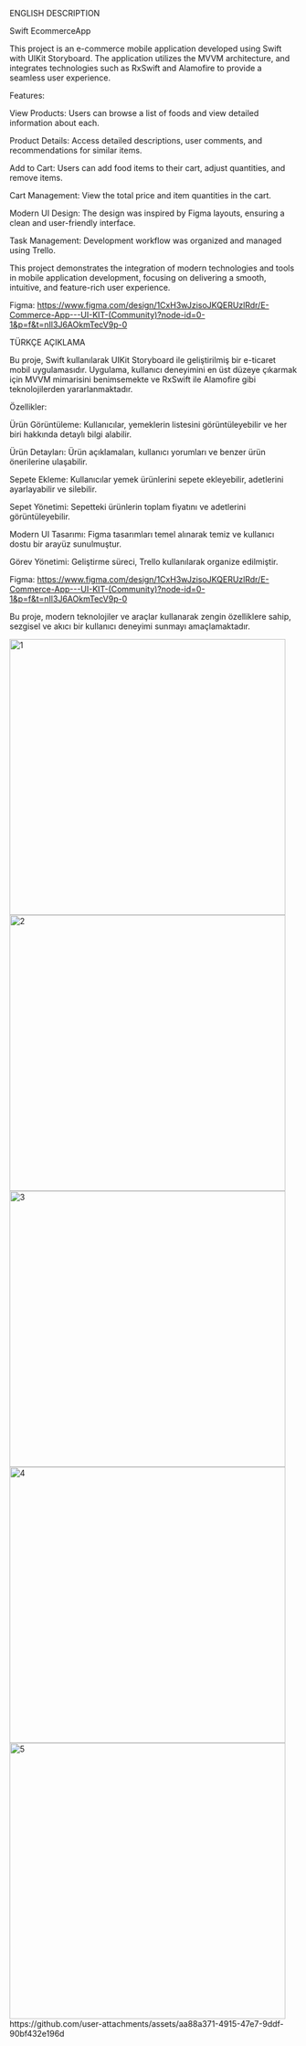ENGLISH DESCRIPTION

Swift EcommerceApp

This project is an e-commerce mobile application developed using Swift with UIKit Storyboard. The application utilizes the MVVM architecture, and integrates technologies such as RxSwift and Alamofire to provide a seamless user experience.

Features:

View Products: Users can browse a list of foods and view detailed information about each.


Product Details: Access detailed descriptions, user comments, and recommendations for similar items.


Add to Cart: Users can add food items to their cart, adjust quantities, and remove items.


Cart Management: View the total price and item quantities in the cart.


Modern UI Design: The design was inspired by Figma layouts, ensuring a clean and user-friendly interface.


Task Management: Development workflow was organized and managed using Trello.


This project demonstrates the integration of modern technologies and tools in mobile application development, focusing on delivering a smooth, intuitive, and feature-rich user experience.

Figma: https://www.figma.com/design/1CxH3wJzisoJKQERUzlRdr/E-Commerce-App---UI-KIT-(Community)?node-id=0-1&p=f&t=nIl3J6AOkmTecV9p-0










TÜRKÇE AÇIKLAMA

Bu proje, Swift kullanılarak UIKit Storyboard ile geliştirilmiş bir e-ticaret mobil uygulamasıdır. Uygulama, kullanıcı deneyimini en üst düzeye çıkarmak için MVVM mimarisini benimsemekte ve RxSwift ile Alamofire gibi teknolojilerden yararlanmaktadır.

Özellikler:

Ürün Görüntüleme: Kullanıcılar, yemeklerin listesini görüntüleyebilir ve her biri hakkında detaylı bilgi alabilir.


Ürün Detayları: Ürün açıklamaları, kullanıcı yorumları ve benzer ürün önerilerine ulaşabilir.


Sepete Ekleme: Kullanıcılar yemek ürünlerini sepete ekleyebilir, adetlerini ayarlayabilir ve silebilir.


Sepet Yönetimi: Sepetteki ürünlerin toplam fiyatını ve adetlerini görüntüleyebilir.


Modern UI Tasarımı: Figma tasarımları temel alınarak temiz ve kullanıcı dostu bir arayüz sunulmuştur.


Görev Yönetimi: Geliştirme süreci, Trello kullanılarak organize edilmiştir.

Figma: https://www.figma.com/design/1CxH3wJzisoJKQERUzlRdr/E-Commerce-App---UI-KIT-(Community)?node-id=0-1&p=f&t=nIl3J6AOkmTecV9p-0


Bu proje, modern teknolojiler ve araçlar kullanarak zengin özelliklere sahip, sezgisel ve akıcı bir kullanıcı deneyimi sunmayı amaçlamaktadır.






<img width="483" alt="1" src="https://github.com/user-attachments/assets/f6c5813b-061b-4ebf-a7c7-59a3622e94e6" />
<img width="483" alt="2" src="https://github.com/user-attachments/assets/0b4a317e-b674-41b5-8a7c-e237b22cfbe4" />


<img width="483" alt="3" src="https://github.com/user-attachments/assets/f5129168-ae37-40d3-8976-0f19358019cb" />
<img width="483" alt="4" src="https://github.com/user-attachments/assets/70f051e8-d17b-4c05-8444-d357c31317cb" />

<img width="483" alt="5" src="https://github.com/user-attachments/assets/f4d26cd9-0f7b-4983-849c-6cc7279f72a8" />
https://github.com/user-attachments/assets/aa88a371-4915-47e7-9ddf-90bf432e196d



